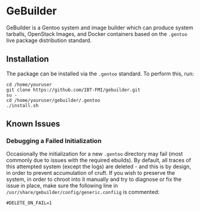 # GeBuilder

GeBuilder is a Gentoo system and image builder which can produce system tarballs, OpenStack Images, and Docker containers based on the `.gentoo` live package distribution standard.

## Installation

The package can be installed via the `.gentoo` standard.
To perform this, run:

```
cd /home/youruser
git clone https://github.com/IBT-FMI/gebuilder.git
su -
cd /home/youruser/gebuilder/.gentoo
./install.sh
```

## Known Issues

### Debugging a Failed Initialization

Occasionally the initialization for a new `.gentoo` directory may fail (most commonly due to issues with the required ebuilds).
By default, all traces of this attempted system (except the logs) are deleted - and this is by design, in order to prevent accumulation of cruft.
If you wish to preserve the system, in order to chroot into it manually and try to diagnose or fix the issue in place, make sure the following line in `/usr/share/gebuilder/config/generic.confiig` is commented:

```shell
#DELETE_ON_FAIL=1
```
